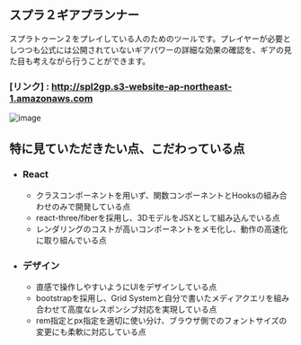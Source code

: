 ## スプラ２ギアプランナー

スプラトゥーン２をプレイしている人のためのツールです。プレイヤーが必要としつつも公式には公開されていないギアパワーの詳細な効果の確認を、ギアの見た目も考えながら行うことができます。

### [リンク] : http://spl2gp.s3-website-ap-northeast-1.amazonaws.com

![image](https://user-images.githubusercontent.com/87051431/161417158-5f80b6ba-c3e7-4d68-b55e-a37b4feaee74.png)

## 特に見ていただきたい点、こだわっている点
- ### React
  - クラスコンポーネントを用いず、関数コンポーネントとHooksの組み合わせのみで開発している点
  - react-three/fiberを採用し、3DモデルをJSXとして組み込んでいる点
  - レンダリングのコストが高いコンポーネントをメモ化し、動作の高速化に取り組んでいる点
- ### デザイン
  - 直感で操作しやすいようにUIをデザインしている点
  - bootstrapを採用し、Grid Systemと自分で書いたメディアクエリを組み合わせて高度なレスポンシブ対応を実現している点
  - rem指定とpx指定を適切に使い分け、ブラウザ側でのフォントサイズの変更にも柔軟に対応している点
